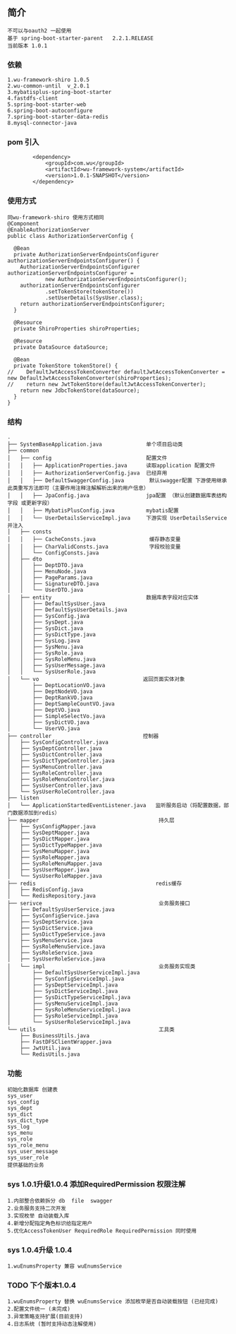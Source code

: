 ## 简介
    不可以与oauth2 一起使用
    基于 spring-boot-starter-parent   2.2.1.RELEASE
    当前版本 1.0.1
    
### 依赖
    1.wu-framework-shiro 1.0.5
    2.wu-common-until  v_2.0.1
    3.mybatisplus-spring-boot-starter
    4.fastdfs-client
    5.spring-boot-starter-web
    6.spring-boot-autoconfigure
    7.spring-boot-starter-data-redis
    8.mysql-connector-java
    

### pom 引入
            <dependency>
                <groupId>com.wu</groupId>
                <artifactId>wu-framework-system</artifactId>
                <version>1.0.1-SNAPSHOT</version>
            </dependency>

### 使用方式      
    同wu-framework-shiro 使用方式相同
    @Component
    @EnableAuthorizationServer
    public class AuthorizationServerConfig {
    
      @Bean
      private AuthorizationServerEndpointsConfigurer authorizationServerEndpointsConfigurer() {
        AuthorizationServerEndpointsConfigurer authorizationServerEndpointsConfigurer =
                new AuthorizationServerEndpointsConfigurer();
        authorizationServerEndpointsConfigurer
                .setTokenStore(tokenStore())
                .setUserDetails(SysUser.class);
        return authorizationServerEndpointsConfigurer;
      }
    
      @Resource
      private ShiroProperties shiroProperties;
    
      @Resource
      private DataSource dataSource;
    
      @Bean
      private TokenStore tokenStore() {
    //    DefaultJwtAccessTokenConverter defaultJwtAccessTokenConverter = new DefaultJwtAccessTokenConverter(shiroProperties);
    //    return new JwtTokenStore(defaultJwtAccessTokenConverter);
        return new JdbcTokenStore(dataSource);
      }
    }

    
### 结构
    .
    ├── SystemBaseApplication.java              单个项目启动类
    ├── common                          
    │   ├── config                              配置文件
    │   │   ├── ApplicationProperties.java      读取application 配置文件
    │   │   ├── AuthorizationServerConfig.java  已经弃用
    │   │   ├── DefaultSwaggerConfig.java        默认swagger配置 下游使用继承此类重写方法即可（主要作用注释注解解析出来的用户信息）
    │   │   ├── JpaConfig.java                  jpa配置 （默认创建数据库表结构字段 或更新字段）
    │   │   ├── MybatisPlusConfig.java          mybatis配置
    │   │   └── UserDetailsServiceImpl.java     下游实现 UserDetailsService 并注入
    │   ├── consts                              
    │   │   ├── CacheConsts.java                 缓存静态变量
    │   │   ├── CharValidConsts.java             字段校验变量
    │   │   └── ConfigConsts.java                   
    │   ├── dto                                 
    │   │   ├── DeptDTO.java
    │   │   ├── MenuNode.java
    │   │   ├── PageParams.java
    │   │   ├── SignatureDTO.java
    │   │   └── UserDTO.java
    │   ├── entity                              数据库表字段对应实体
    │   │   ├── DefaultSysUser.java
    │   │   ├── DefaultSysUserDetails.java
    │   │   ├── SysConfig.java
    │   │   ├── SysDept.java
    │   │   ├── SysDict.java
    │   │   ├── SysDictType.java
    │   │   ├── SysLog.java
    │   │   ├── SysMenu.java
    │   │   ├── SysRole.java
    │   │   ├── SysRoleMenu.java
    │   │   ├── SysUserMessage.java
    │   │   └── SysUserRole.java
    │   └── vo                                 返回页面实体对象
    │       ├── DeptLocationVO.java
    │       ├── DeptNodeVO.java
    │       ├── DeptRankVO.java
    │       ├── DeptSampleCountVO.java
    │       ├── DeptVO.java
    │       ├── SimpleSelectVo.java
    │       ├── SysDictVO.java
    │       └── UserVO.java
    ├── controller                             控制器
    │   ├── SysConfigController.java
    │   ├── SysDeptController.java
    │   ├── SysDictController.java
    │   ├── SysDictTypeController.java
    │   ├── SysMenuController.java
    │   ├── SysRoleController.java
    │   ├── SysRoleMenuController.java
    │   ├── SysUserController.java
    │   └── SysUserRoleController.java
    ├── listen                                
    │   └── ApplicationStartedEventListener.java   监听服务启动（将配置数据，部门数据添加到redis）
    ├── mapper                                      持久层
    │   ├── SysConfigMapper.java
    │   ├── SysDeptMapper.java
    │   ├── SysDictMapper.java
    │   ├── SysDictTypeMapper.java
    │   ├── SysMenuMapper.java
    │   ├── SysRoleMapper.java
    │   ├── SysRoleMenuMapper.java
    │   ├── SysUserMapper.java
    │   └── SysUserRoleMapper.java
    ├── redis                                      redis缓存
    │   ├── RedisConfig.java
    │   └── RedisRepository.java
    ├── serivce                                     业务服务接口
    │   ├── DefaultSysUserService.java
    │   ├── SysConfigService.java
    │   ├── SysDeptService.java
    │   ├── SysDictService.java
    │   ├── SysDictTypeService.java
    │   ├── SysMenuService.java
    │   ├── SysRoleMenuService.java
    │   ├── SysRoleService.java
    │   ├── SysUserRoleService.java
    │   └── impl                                    业务服务实现类
    │       ├── DefaultSysUserServiceImpl.java
    │       ├── SysConfigServiceImpl.java
    │       ├── SysDeptServiceImpl.java
    │       ├── SysDictServiceImpl.java
    │       ├── SysDictTypeServiceImpl.java
    │       ├── SysMenuServiceImpl.java
    │       ├── SysRoleMenuServiceImpl.java
    │       ├── SysRoleServiceImpl.java
    │       └── SysUserRoleServiceImpl.java
    └── utils                                       工具类
        ├── BusinessUtils.java
        ├── FastDFSClientWrapper.java
        ├── JwtUtil.java
        └── RedisUtils.java
### 功能
    初始化数据库 创建表
    sys_user
    sys_config
    sys_dept
    sys_dict
    sys_dict_type
    sys_log
    sys_menu
    sys_role
    sys_role_menu
    sys_user_message
    sys_user_role
    提供基础的业务
### sys 1.0.1升级1.0.4 添加RequiredPermission 权限注解
    1.内部整合依赖拆分 db  file  swagger
    2.业务服务支持二次开发
    3.实现枚举 自动装载入库
    4.新增分配指定角色标识给指定用户
    5.优化AccessTokenUser RequiredRole RequiredPermission 同时使用
### sys 1.0.4升级 1.0.4
    1.wuEnumsProperty 兼容 wuEnumsService
### TODO 下个版本1.0.4
    1.wuEnumsProperty 替换 wuEnumsService 添加枚举是否自动装载按钮 (已经完成)
    2.配置文件统一 (未完成)
    3.异常策略支持扩展(目前支持)
    4.日志系统 (暂时支持动态注解使用)


    